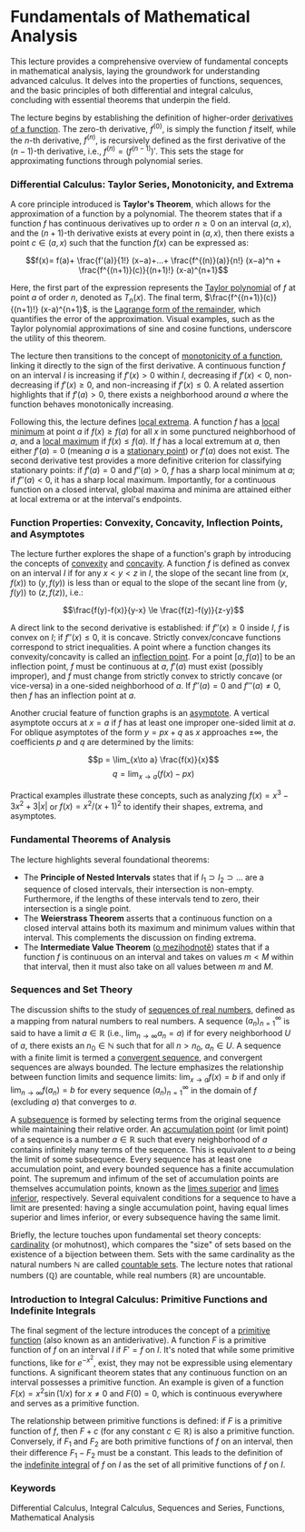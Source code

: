 # Fundamentals of Mathematical Analysis

This lecture provides a comprehensive overview of fundamental concepts in mathematical analysis, laying the groundwork for understanding advanced calculus. It delves into the properties of functions, sequences, and the basic principles of both differential and integral calculus, concluding with essential theorems that underpin the field.

The lecture begins by establishing the definition of higher-order [derivatives of a function](https://felwiki.basta.one/en/Concepts/derivace-f-du-n-n-t-derivace). The zero-th derivative, $f^{(0)}$, is simply the function $f$ itself, while the $n$-th derivative, $f^{(n)}$, is recursively defined as the first derivative of the $(n-1)$-th derivative, i.e., $f^{(n)} = (f^{(n-1)})'$. This sets the stage for approximating functions through polynomial series.

### Differential Calculus: Taylor Series, Monotonicity, and Extrema

A core principle introduced is **Taylor's Theorem**, which allows for the approximation of a function by a polynomial. The theorem states that if a function $f$ has continuous derivatives up to order $n \ge 0$ on an interval $(a, x)$, and the $(n+1)$-th derivative exists at every point in $(a, x)$, then there exists a point $c \in (a, x)$ such that the function $f(x)$ can be expressed as:

$$f(x)= f(a)+ \frac{f'(a)}{1!} (x−a)+…+ \frac{f^{(n)}(a)}{n!} (x−a)^n + \frac{f^{(n+1)}(c)}{(n+1)!} (x-a)^{n+1}$$

Here, the first part of the expression represents the [Taylor polynomial](https://felwiki.basta.one/en/Concepts/taylor-v-polynom-f-v-a-du-n-t_n-x) of $f$ at point $a$ of order $n$, denoted as $T_n(x)$. The final term, $\frac{f^{(n+1)}(c)}{(n+1)!} (x-a)^{n+1}$, is the [Lagrange form of the remainder](https://felwiki.basta.one/en/Concepts/zbytek-v-lagrangeov-tvaru), which quantifies the error of the approximation. Visual examples, such as the Taylor polynomial approximations of sine and cosine functions, underscore the utility of this theorem.

The lecture then transitions to the concept of [monotonicity of a function](https://felwiki.basta.one/en/Concepts/monotonie-funkce), linking it directly to the sign of the first derivative. A continuous function $f$ on an interval $I$ is increasing if $f'(x) > 0$ within $I$, decreasing if $f'(x) < 0$, non-decreasing if $f'(x) \ge 0$, and non-increasing if $f'(x) \le 0$. A related assertion highlights that if $f'(a) > 0$, there exists a neighborhood around $a$ where the function behaves monotonically increasing.

Following this, the lecture defines [local extrema](https://felwiki.basta.one/en/Concepts/lok-ln-extr-m). A function $f$ has a [local minimum](https://felwiki.basta.one/en/Concepts/lok-ln-minimum-maximum) at point $a$ if $f(x) \ge f(a)$ for all $x$ in some punctured neighborhood of $a$, and a [local maximum](https://felwiki.basta.one/en/Concepts/lok-ln-minimum-maximum) if $f(x) \le f(a)$. If $f$ has a local extremum at $a$, then either $f'(a) = 0$ (meaning $a$ is a [stationary point](https://felwiki.basta.one/en/Concepts/stacion-rn-bod)) or $f'(a)$ does not exist. The second derivative test provides a more definitive criterion for classifying stationary points: if $f'(a)=0$ and $f''(a) > 0$, $f$ has a sharp local minimum at $a$; if $f''(a) < 0$, it has a sharp local maximum. Importantly, for a continuous function on a closed interval, global maxima and minima are attained either at local extrema or at the interval's endpoints.

### Function Properties: Convexity, Concavity, Inflection Points, and Asymptotes

The lecture further explores the shape of a function's graph by introducing the concepts of [convexity](https://felwiki.basta.one/en/Concepts/konvexn-funkce) and [concavity](https://felwiki.basta.one/en/Concepts/konk-vn-funkce). A function $f$ is defined as convex on an interval $I$ if for any $x < y < z$ in $I$, the slope of the secant line from $(x, f(x))$ to $(y, f(y))$ is less than or equal to the slope of the secant line from $(y, f(y))$ to $(z, f(z))$, i.e.:

$$\frac{f(y)-f(x)}{y-x} \le \frac{f(z)-f(y)}{z-y}$$

A direct link to the second derivative is established: if $f''(x) \ge 0$ inside $I$, $f$ is convex on $I$; if $f''(x) \le 0$, it is concave. Strictly convex/concave functions correspond to strict inequalities. A point where a function changes its convexity/concavity is called an [inflection point](https://felwiki.basta.one/en/Concepts/inflexn-bod). For a point $[a, f(a)]$ to be an inflection point, $f$ must be continuous at $a$, $f'(a)$ must exist (possibly improper), and $f$ must change from strictly convex to strictly concave (or vice-versa) in a one-sided neighborhood of $a$. If $f''(a)=0$ and $f'''(a) \neq 0$, then $f$ has an inflection point at $a$.

Another crucial feature of function graphs is an [asymptote](https://felwiki.basta.one/en/Concepts/asymptota-grafu-funkce). A vertical asymptote occurs at $x=a$ if $f$ has at least one improper one-sided limit at $a$. For oblique asymptotes of the form $y=px+q$ as $x$ approaches $\pm\infty$, the coefficients $p$ and $q$ are determined by the limits:

$$p = \lim_{x\to a} \frac{f(x)}{x}$$
$$q = \lim_{x\to a} (f(x)-px)$$

Practical examples illustrate these concepts, such as analyzing $f(x) = x^3 - 3x^2 + 3|x|$ or $f(x) = x^2 / (x+1)^2$ to identify their shapes, extrema, and asymptotes.

### Fundamental Theorems of Analysis

The lecture highlights several foundational theorems:
*   The **Principle of Nested Intervals** states that if $I_1 \supset I_2 \supset \dots$ are a sequence of closed intervals, their intersection is non-empty. Furthermore, if the lengths of these intervals tend to zero, their intersection is a single point.
*   The **Weierstrass Theorem** asserts that a continuous function on a closed interval attains both its maximum and minimum values within that interval. This complements the discussion on finding extrema.
*   The **Intermediate Value Theorem** ([o mezihodnotě](https://felwiki.basta.one/en/Concepts/intermediate-value-theorem-o-mezihodnot_mc_intermediate-value-theorem-o-mezihodnotě)) states that if a function $f$ is continuous on an interval and takes on values $m < M$ within that interval, then it must also take on all values between $m$ and $M$.

### Sequences and Set Theory

The discussion shifts to the study of [sequences of real numbers](https://felwiki.basta.one/en/Concepts/posloupnost-re-ln-ch-sel), defined as a mapping from natural numbers to real numbers. A sequence $(a_n)_{n=1}^\infty$ is said to have a limit $a \in \mathbb{R}$ (i.e., $\lim_{n\to\infty} a_n = a$) if for every neighborhood $U$ of $a$, there exists an $n_0 \in \mathbb{N}$ such that for all $n > n_0$, $a_n \in U$. A sequence with a finite limit is termed a [convergent sequence](https://felwiki.basta.one/en/Concepts/konvergentn-posloupnost), and convergent sequences are always bounded. The lecture emphasizes the relationship between function limits and sequence limits: $\lim_{x\to a} f(x) = b$ if and only if $\lim_{n\to\infty} f(a_n) = b$ for every sequence $(a_n)_{n=1}^\infty$ in the domain of $f$ (excluding $a$) that converges to $a$.

A [subsequence](https://felwiki.basta.one/en/Concepts/vybran-posloupnost-podposloupnost) is formed by selecting terms from the original sequence while maintaining their relative order. An [accumulation point](https://felwiki.basta.one/en/Concepts/hromadn-hodnota-posloupnosti) (or limit point) of a sequence is a number $a \in \mathbb{R}$ such that every neighborhood of $a$ contains infinitely many terms of the sequence. This is equivalent to $a$ being the limit of some subsequence. Every sequence has at least one accumulation point, and every bounded sequence has a finite accumulation point. The supremum and infimum of the set of accumulation points are themselves accumulation points, known as the [limes superior](https://felwiki.basta.one/en/Concepts/limes-superior) and [limes inferior](https://felwiki.basta.one/en/Concepts/limes-inferior), respectively. Several equivalent conditions for a sequence to have a limit are presented: having a single accumulation point, having equal limes superior and limes inferior, or every subsequence having the same limit.

Briefly, the lecture touches upon fundamental set theory concepts: [cardinality](https://felwiki.basta.one/en/Concepts/mohutnost-kardinalita) (or mohutnost), which compares the "size" of sets based on the existence of a bijection between them. Sets with the same cardinality as the natural numbers $\mathbb{N}$ are called [countable sets](https://felwiki.basta.one/en/Concepts/spo-etn-mno-iny). The lecture notes that rational numbers ($\mathbb{Q}$) are countable, while real numbers ($\mathbb{R}$) are uncountable.

### Introduction to Integral Calculus: Primitive Functions and Indefinite Integrals

The final segment of the lecture introduces the concept of a [primitive function](https://felwiki.basta.one/en/Concepts/primitivn-funkce) (also known as an antiderivative). A function $F$ is a primitive function of $f$ on an interval $I$ if $F' = f$ on $I$. It's noted that while some primitive functions, like for $e^{-x^2}$, exist, they may not be expressible using elementary functions. A significant theorem states that any continuous function on an interval possesses a primitive function. An example is given of a function $F(x) = x^2 \sin(1/x)$ for $x \neq 0$ and $F(0)=0$, which is continuous everywhere and serves as a primitive function.

The relationship between primitive functions is defined: if $F$ is a primitive function of $f$, then $F+c$ (for any constant $c \in \mathbb{R}$) is also a primitive function. Conversely, if $F_1$ and $F_2$ are both primitive functions of $f$ on an interval, then their difference $F_1 - F_2$ must be a constant. This leads to the definition of the [indefinite integral](https://felwiki.basta.one/en/Concepts/neur-it-integr-l) of $f$ on $I$ as the set of all primitive functions of $f$ on $I$.

### Keywords
Differential Calculus, Integral Calculus, Sequences and Series, Functions, Mathematical Analysis